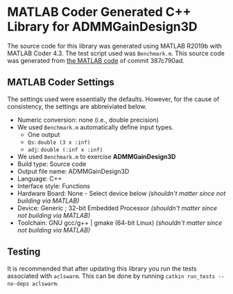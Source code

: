 MATLAB Coder Generated C++ Library for ADMMGainDesign3D
=======================================================

The source code for this library was generated using MATLAB R2019b with MATLAB Coder 4.3. The test script used was `Benchmark.m`. This source code was generated from [the MATLAB code](https://github.com/mit-acl/aclswarm/tree/387c790ad576df6ecd361853008217cead7de70d/aclswarm/matlab) of commit 387c790ad.

## MATLAB Coder Settings

The settings used were essentially the defaults. However, for the cause of consistency, the settings are abbreiviated below.

- Numeric conversion: none (i.e., double precision)
- We used `Benchmark.m` automatically define input types.
    - One output
    - `Qs`: `double (3 x :inf)`
    - `adj`: `double (:inf x :inf)`
- We used `Benchmark.m` to exercise **ADMMGainDesign3D**
- Build type: Source code
- Output file name: ADMMGainDesign3D
- Language: C++
- Interface style: Functions
- Hardware Board: None - Select device below        *(shouldn't matter since not building via MATLAB)*
- Device: Generic ; 32-bit Embedded Processor       *(shouldn't matter since not building via MATLAB)*
- Toolchain: GNU gcc/g++ | gmake (64-bit Linux)     *(shouldn't matter since not building via MATLAB)*

## Testing

It is recommended that after updating this library you run the tests associated with `aclswarm`. This can be done by running `catkin run_tests --no-deps aclswarm`.
